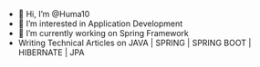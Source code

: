 - 👋 Hi, I’m @Huma10
- 👀 I’m interested in Application Development 
- 🌱 I’m currently working on Spring Framework
- Writing Technical Articles on JAVA | SPRING | SPRING BOOT | HIBERNATE | JPA

<!---
Huma10/Huma10 is a ✨ special ✨ repository because its `README.md` (this file) appears on your GitHub profile.
You can click the Preview link to take a look at your changes.
--->
